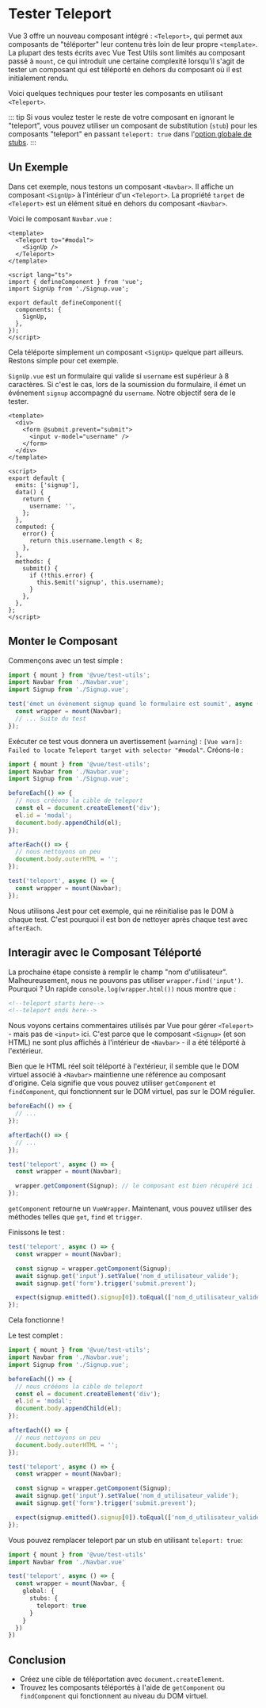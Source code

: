# Tester Teleport

Vue 3 offre un nouveau composant intégré&nbsp;: `<Teleport>`, qui permet aux composants de "téléporter" leur contenu très loin de leur propre `<template>`. La plupart des tests écrits avec Vue Test Utils sont limités au composant passé à `mount`, ce qui introduit une certaine complexité lorsqu'il s'agit de tester un composant qui est téléporté en dehors du composant où il est initialement rendu.

Voici quelques techniques pour tester les composants en utilisant `<Teleport>`.

::: tip
Si vous voulez tester le reste de votre composant en ignorant le "teleport", vous pouvez utiliser un composant de substitution (`stub`) pour les composants "teleport" en passant `teleport: true` dans l'[option globale de stubs](../../api/#global-stubs).
:::

## Un Exemple

Dans cet exemple, nous testons un composant `<Navbar>`. Il affiche un composant `<SignUp>` à l'intérieur d'un `<Teleport>`. La propriété `target` de `<Teleport>` est un élément situé en dehors du composant `<Navbar>`.

Voici le composant `Navbar.vue`&nbsp;:

```vue
<template>
  <Teleport to="#modal">
    <SignUp />
  </Teleport>
</template>

<script lang="ts">
import { defineComponent } from 'vue';
import SignUp from './Signup.vue';

export default defineComponent({
  components: {
    SignUp,
  },
});
</script>
```

Cela téléporte simplement un composant `<SignUp>` quelque part ailleurs. Restons simple pour cet exemple.

`SignUp.vue` est un formulaire qui valide si `username` est supérieur à 8 caractères. Si c'est le cas, lors de la soumission du formulaire, il émet un événement `signup` accompagné du `username`. Notre objectif sera de le tester.

```vue
<template>
  <div>
    <form @submit.prevent="submit">
      <input v-model="username" />
    </form>
  </div>
</template>

<script>
export default {
  emits: ['signup'],
  data() {
    return {
      username: '',
    };
  },
  computed: {
    error() {
      return this.username.length < 8;
    },
  },
  methods: {
    submit() {
      if (!this.error) {
        this.$emit('signup', this.username);
      }
    },
  },
};
</script>
```

## Monter le Composant

Commençons avec un test simple&nbsp;:

```ts
import { mount } from '@vue/test-utils';
import Navbar from './Navbar.vue';
import Signup from './Signup.vue';

test('émet un évènement signup quand le formulaire est soumit', async () => {
  const wrapper = mount(Navbar);
  // ... Suite du test
});
```

Exécuter ce test vous donnera un avertissement (`warning`)&nbsp;: `[Vue warn]: Failed to locate Teleport target with selector "#modal"`. Créons-le&nbsp;:

```ts {5-15}
import { mount } from '@vue/test-utils';
import Navbar from './Navbar.vue';
import Signup from './Signup.vue';

beforeEach(() => {
  // nous crééons la cible de teleport
  const el = document.createElement('div');
  el.id = 'modal';
  document.body.appendChild(el);
});

afterEach(() => {
  // nous nettoyons un peu
  document.body.outerHTML = '';
});

test('teleport', async () => {
  const wrapper = mount(Navbar);
});
```

Nous utilisons Jest pour cet exemple, qui ne réinitialise pas le DOM à chaque test. C'est pourquoi il est bon de nettoyer après chaque test avec `afterEach`.

## Interagir avec le Composant Téléporté

La prochaine étape consiste à remplir le champ "nom d'utilisateur". Malheureusement, nous ne pouvons pas utiliser `wrapper.find('input')`. Pourquoi&nbsp;? Un rapide `console.log(wrapper.html())` nous montre que&nbsp;:

```html
<!--teleport starts here-->
<!--teleport ends here-->
```

Nous voyons certains commentaires utilisés par Vue pour gérer `<Teleport>` - mais pas de `<input>` ici. C'est parce que le composant `<Signup>` (et son HTML) ne sont plus affichés à l'intérieur de `<Navbar>` - il a été téléporté à l'extérieur.

Bien que le HTML réel soit téléporté à l'extérieur, il semble que le DOM virtuel associé à `<Navbar>` maintienne une référence au composant d'origine. Cela signifie que vous pouvez utiliser `getComponent` et `findComponent`, qui fonctionnent sur le DOM virtuel, pas sur le DOM régulier.

```ts {12}
beforeEach(() => {
  // ...
});

afterEach(() => {
  // ...
});

test('teleport', async () => {
  const wrapper = mount(Navbar);

  wrapper.getComponent(Signup); // le composant est bien récupéré ici !
});
```

`getComponent` retourne un `VueWrapper`. Maintenant, vous pouvez utiliser des méthodes telles que `get`, `find` et `trigger`.

Finissons le test&nbsp;:

```ts {4-8}
test('teleport', async () => {
  const wrapper = mount(Navbar);

  const signup = wrapper.getComponent(Signup);
  await signup.get('input').setValue('nom_d_utilisateur_valide');
  await signup.get('form').trigger('submit.prevent');

  expect(signup.emitted().signup[0]).toEqual(['nom_d_utilisateur_valide']);
});
```

Cela fonctionne&nbsp;!

Le test complet&nbsp;:

```ts
import { mount } from '@vue/test-utils';
import Navbar from './Navbar.vue';
import Signup from './Signup.vue';

beforeEach(() => {
  // nous crééons la cible de teleport
  const el = document.createElement('div');
  el.id = 'modal';
  document.body.appendChild(el);
});

afterEach(() => {
  // nous nettoyons un peu
  document.body.outerHTML = '';
});

test('teleport', async () => {
  const wrapper = mount(Navbar);

  const signup = wrapper.getComponent(Signup);
  await signup.get('input').setValue('nom_d_utilisateur_valide');
  await signup.get('form').trigger('submit.prevent');

  expect(signup.emitted().signup[0]).toEqual(['nom_d_utilisateur_valide']);
});
```

Vous pouvez remplacer teleport par un stub en utilisant `teleport: true`:
```ts
import { mount } from '@vue/test-utils'
import Navbar from './Navbar.vue'

test('teleport', async () => {
  const wrapper = mount(Navbar, {
    global: {
      stubs: {
        teleport: true
      }
    }
  })
})
```

## Conclusion

- Créez une cible de téléportation avec `document.createElement`.
- Trouvez les composants téléportés à l'aide de `getComponent` ou `findComponent` qui fonctionnent au niveau du DOM virtuel.
